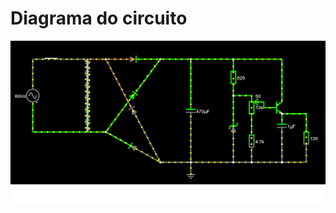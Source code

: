 # Diagrama do circuito
![alt text](https://github.com/joaoserpellone/Fonte-tens-o-ajust-vel/blob/main/circuitoFalstad.png)
